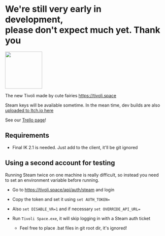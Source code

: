 # We're still very early in development,<br/>please don't expect much yet. Thank you

<img height="120" src="https://user-images.githubusercontent.com/8362329/189507308-8887d4e0-94d8-4380-9520-8c00ff48fb6e.png"/>

The new Tivoli made by cute fairies https://tivoli.space

Steam keys will be available sometime. In the mean time, dev builds are also [uploaded to Itch.io here](https://makifoxgirl.itch.io/tivolispace)

See our [Trello page](https://trello.com/b/za4VZKkl/tivoli-space)!

## Requirements

-   Final IK 2.1 is needed. Just add to the client, it'll be git ignored

## Using a second account for testing

Running Steam twice on one machine is really difficult, so instead you need to set an environment variable before running.

-   Go to https://tivoli.space/api/auth/steam and login

-   Copy the token and set it using `set AUTH_TOKEN=`

-   Also `set DISABLE_VR=1` and if necessary `set OVERRIDE_API_URL=`

-   Run `Tivoli Space.exe`, it will skip logging in with a Steam auth ticket

    -   Feel free to place .bat files in git root dir, it's ignored!

